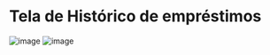 # Tela de Histórico de empréstimos
![image](https://user-images.githubusercontent.com/75650854/179313782-61fe5dc3-7e2f-4800-9752-a1bc34e87d12.png)
![image](https://user-images.githubusercontent.com/75650854/179313910-8ba6ead4-a32e-4d90-8ff7-d38be3d8c276.png)

